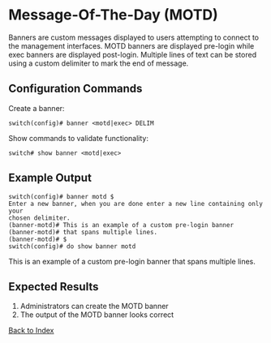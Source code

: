 # Message-Of-The-Day (MOTD)

Banners are custom messages displayed to users attempting to connect to the management interfaces. MOTD banners are displayed pre-login while exec banners are displayed post-login. Multiple lines of text can be stored using
a custom delimiter to mark the end of message.

## Configuration Commands

Create a banner:

```text
switch(config)# banner <motd|exec> DELIM
```

Show commands to validate functionality:

```text
switch# show banner <motd|exec>
```

## Example Output

```text
switch(config)# banner motd $
Enter a new banner, when you are done enter a new line containing only your
chosen delimiter.
(banner-motd)# This is an example of a custom pre-login banner
(banner-motd)# that spans multiple lines.
(banner-motd)# $
switch(config)# do show banner motd
```

This is an example of a custom pre-login banner
that spans multiple lines.


## Expected Results

1. Administrators can create the MOTD banner
1. The output of the MOTD banner looks correct


[Back to Index](../index.md)
